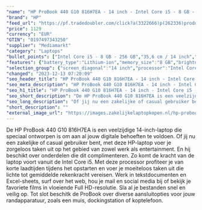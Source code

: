 ```yaml
---
"name": "HP ProBook 440 G10 816H7EA - 14 inch - Intel Core i5 - 8 GB - 256 GB"
"brand": "HP"
"feed_url": "https://pf.tradedoubler.com/click?a(3322666)p(262336)product(50617-1769753)ttid(3)url(https%3A%2F%2Fwww.mediamarkt.nl%2Fnl%2Fproduct%2F_hp-probook-440-g10-816h7ea-14-inch-intel-core-i5-8-gb-256-gb-1769753.html%3Futm_source%3Dtradedoubler%26utm_medium%3Daff-comparison%26utm_term%3D1769753)"
"price": 1129
"currency": "EUR"
"GTIN": "0197497343250"
"supplier": "Mediamarkt"
"category": "Laptops"
"bullet_points": ["Intel Core i5 - 8 GB - 256 GB","35,6 cm / 14 inch","Full HD - 35,6 cm / 14 inch","SSD , 256 GB , PCI Express","2x USB 3.2 (Gen 1, Type-A), 2x USB 3.2 (Gen 2, Type-C), 1x RJ-45, 1x HDMI 2.1, 1x hoofdtelefoon-/microfooncombo","Lithium-ion","32.19 cm x 1.99 cm x 21.39 cm /"]
"features": {"battery_type":"Lithium-ion","memory_size":"8 GB","brightness":"250 cd/m²","additional_update_information":"Voor zover op de afbeeldingen apps worden getoond, geldt dat MediaMarkt niet kan garanderen dat de apps tijdens de volledige levensduur van het product goed zullen blijven functioneren. Dit hangt af van het beleid van de fabrikant.","min_duration_supported_software_updates":"2 jaar","product_depth":"21,39 cm","special_features":"Trusted Platform Module (TPM), Password bescherming: BIOSPower onUser, ENERGY STAR","bluetooth":"Ja","panel_type":"IPS (In-Plane Switching)","touchscreen":"Nee","screen_diagonal_inches":"14 inch","weight":"1,38 kg","manufacturer_part_number":"816H7EA#ABH","scope_of_delivery":"Laptop, AC-adapter (65 W), handleiding","depth":"21,39 cm","product_introduction_date":"2023-03-24","product_height":"1,99 cm","image_quality":"Full HD","memory_speeds":"3200 MHz","integrated_mike":"Ja","speakers":"Ja","connections":"2x USB 3.2 (Gen 1, Type-A), 2x USB 3.2 (Gen 2, Type-C), 1x RJ-45, 1x HDMI 2.1, 1x hoofdtelefoon-/microfooncombo","convertibility":"Vast scherm","processor_speed_with_turbo":"4.6 GHz","model_year":"2023","processor":"Intel Core i5-1335U","shipping_costs":"0.00","screen_type":"Mat scherm","product_manufacturer":"HP","battery_capacity":"51 Wh","screen_diagonal_cm_inch":"35,6 cm / 14 inch","number_of_processor_cores":"10","processor_brand":"Intel®","warranty_note":"1 jaar (1-1-0) garantie omvat 1 jaar garantie op onderdelen en arbeidskosten. Geen reparatie onsite. De algemene voorwaarden verschillen per land. Bepaalde beperkingen en uitsluitingen zijn van toepassing.","bluetooth_version":"5.2","delivery_time":"1","color":"Zilver","configuration":"Intel Core i5 - 8 GB - 256 GB","image_ratio":"16:9","height":"1,99 cm","total_storage_space_in_gb":"256 GB","product_type":"Laptop","type_of_1_hard_disk":"SSD","capacity_of_1_hard_disk":"256 GB","ram_configuration":"1 x 8 GB","front_camera":"Ja","screen_diagonal_cm":"35,6 cm","product_width":"32,19 cm","short_description":"PROBOOK 440 G10 - 816H7EA","resolution":"1920 x 1080","integrated_webcam":"Ja","processor_model":"Core™ i5","update_policy":"Onbekend","wlan":"Ja","processor_clock_rate":"1.3 GHz","ram_type":"DDR4","previous_price":"","hard_disk_1":"SSD , 256 GB , PCI Express","dimensions_weight":"32.19 cm x 1.99 cm x 21.39 cm /","wlan_standards":"WiFi 6E (802.11AX)","manufacturer_supported_software_updates":"Ja","total_storage_space":"256 GB"}
"selection_group": {"screen_diagonal":"14 inch","processor":"Intel Core i5","changed_price_past_3_days":false,"product_family":"Probook"}
"changed": "2023-12-13 07:20:09"
"seo_header_title": "HP ProBook 440 G10 816H7EA - 14 inch - Intel Core i5 - 8 GB - 256 GB"
"seo_meta_description": "HP ProBook 440 G10 816H7EA - 14 inch - Intel Core i5 - 8 GB - 256 GB"
"seo_h1_title": "HP ProBook 440 G10 816H7EA - 14 inch - Intel Core i5 - 8 GB - 256 GB"
"seo_short_description": "De HP ProBook 440 G10 816H7EA is een veelzijdige 14-inch-laptop die speciaal ontworpen is om aan al jouw digitale behoeften te voldoen."
"seo_long_description": "Of jij nu een zakelijke of casual gebruiker bent, met deze HP-laptop voer je zorgeloos taken uit op het gebied van zowel werk als entertainment. En hij beschikt over onderdelen die dit complimenteren. Zo komt de kracht van de laptop voort vanuit de Intel Core i5. Met deze processor profiteer je van korte laadtijden tijdens het opstarten en voer je moeiteloos taken uit die lichte tot gemiddelde rekenkracht vereisen. Werk in tekstdocumenten en Excel-sheets, surf over het web, hou je mail en social media bij of bekijk je favoriete films in vloeiende Full HD-resolutie. Sla al je bestanden snel en veilig op. Tot slot beschitk de ProBook over diverse aansluitopties voor jouw randapparatuur, zoals een muis, dockingstation of koptelefoon."
"short_description": ""
"external_image_url": "https://images.zakelijkelaptopkopen.nl/hp-probook-440-g10-816h7ea-14-inch-intel-core-i5-8-gb-256-gb-1769753.webp"
---
```


De HP ProBook 440 G10 816H7EA is een veelzijdige 14-inch-laptop die speciaal ontworpen is om aan al jouw digitale behoeften te voldoen. Of jij nu een zakelijke of casual gebruiker bent, met deze HP-laptop voer je zorgeloos taken uit op het gebied van zowel werk als entertainment. En hij beschikt over onderdelen die dit complimenteren. Zo komt de kracht van de laptop voort vanuit de Intel Core i5. Met deze processor profiteer je van korte laadtijden tijdens het opstarten en voer je moeiteloos taken uit die lichte tot gemiddelde rekenkracht vereisen. Werk in tekstdocumenten en Excel-sheets, surf over het web, hou je mail en social media bij of bekijk je favoriete films in vloeiende Full HD-resolutie. Sla al je bestanden snel en veilig op. Tot slot beschitk de ProBook over diverse aansluitopties voor jouw randapparatuur, zoals een muis, dockingstation of koptelefoon.